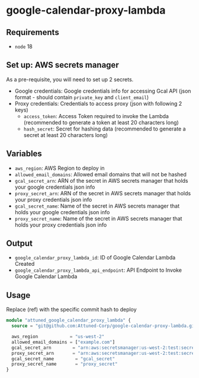 # google-calendar-proxy-lambda

## Requirements
- `node` 18

## Set up: AWS secrets manager
As a pre-requisite, you will need to set up 2 secrets.
- Google credentials: Google credentials info for accessing Gcal API (json format - should contain `private_key` and `client_email`)
- Proxy credentials: Credentials to access proxy (json with following 2 keys)
  - `access_token`: Access Token required to invoke the Lambda (recommended to generate a token at least 20 characters long)
  - `hash_secret`: Secret for hashing data (recommended to generate a secret at least 20 characters long)

## Variables
- `aws_region`: AWS Region to deploy in
- `allowed_email_domains`: Allowed email domains that will not be hashed
- `gcal_secret_arn`: ARN of the secret in AWS secrets manager that holds your google credentials json info
- `proxy_secret_arn`: ARN of the secret in AWS secrets manager that holds your proxy credentials json info
- `gcal_secret_name`: Name of the secret in AWS secrets manager that holds your google credentials json info
- `proxy_secret_name`: Name of the secret in AWS secrets manager that holds your proxy credentials json info

## Output
- `google_calendar_proxy_lambda_id`: ID of Google Calendar Lambda Created
- `google_calendar_proxy_lambda_api_endpoint`: API Endpoint to Invoke Google Calendar Lambda

## Usage
Replace (ref) with the specific commit hash to deploy

```terraform
module "attuned_google_calendar_proxy_lambda" {
  source = "git@github.com:Attuned-Corp/google-calendar-proxy-lambda.git?ref=(ref)"

  aws_region            = "us-west-2"
  allowed_email_domains = ["example.com"]
  gcal_secret_arn        = "arn:aws:secretsmanager:us-west-2:test:secret:gcal_secret"
  proxy_secret_arn       = "arn:aws:secretsmanager:us-west-2:test:secret:proxy_secret"
  gcal_secret_name        = "gcal_secret"
  proxy_secret_name       = "proxy_secret"
}
```
